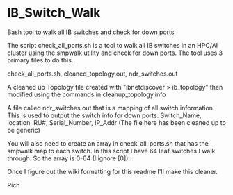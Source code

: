 # IB_Switch_Walk
Bash tool to walk all IB switches and check for down ports


The script check_all_ports.sh is a tool to walk all IB switches in an HPC/AI cluster using the smpwalk utility and check for down ports. The tool uses 3 primary files to do this. 

check_all_ports.sh, cleaned_topology.out, 
ndr_switches.out

A cleaned up Topology file created with "ibnetdiscover > ib_topology" then modified using the commands in cleanup_topology.info

A file called ndr_switches.out that is a mapping of all switch information. This is used to output the switch info for down ports.
Switch_Name, location, RU#, Serial_Number, IP_Addr (The file here has been cleaned up to be generic)

You will also need to create an array in check_all_ports.sh that has the smpwalk map to each switch. In this script I have 64 leaf switches I walk through. So the array is 0-64 (I ignore [0]). 

Once I figure out the wiki formatting for this readme I'll make this cleaner. 

Rich
